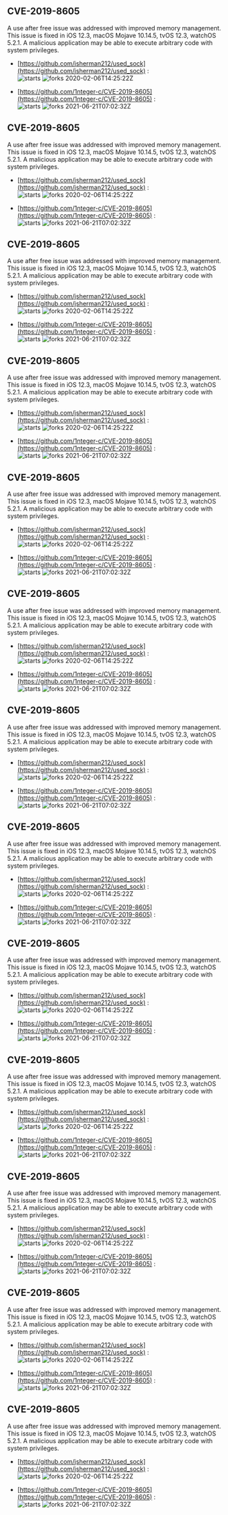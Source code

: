 ## CVE-2019-8605
 A use after free issue was addressed with improved memory management. This issue is fixed in iOS 12.3, macOS Mojave 10.14.5, tvOS 12.3, watchOS 5.2.1. A malicious application may be able to execute arbitrary code with system privileges.

- [https://github.com/jsherman212/used_sock](https://github.com/jsherman212/used_sock) :  
![starts](https://img.shields.io/github/stars/jsherman212/used_sock.svg) 
![forks](https://img.shields.io/github/forks/jsherman212/used_sock.svg) 
2020-02-06T14:25:22Z

- [https://github.com/1nteger-c/CVE-2019-8605](https://github.com/1nteger-c/CVE-2019-8605) :  
![starts](https://img.shields.io/github/stars/1nteger-c/CVE-2019-8605.svg) 
![forks](https://img.shields.io/github/forks/1nteger-c/CVE-2019-8605.svg) 
2021-06-21T07:02:32Z

## CVE-2019-8605
 A use after free issue was addressed with improved memory management. This issue is fixed in iOS 12.3, macOS Mojave 10.14.5, tvOS 12.3, watchOS 5.2.1. A malicious application may be able to execute arbitrary code with system privileges.

- [https://github.com/jsherman212/used_sock](https://github.com/jsherman212/used_sock) :  
![starts](https://img.shields.io/github/stars/jsherman212/used_sock.svg) 
![forks](https://img.shields.io/github/forks/jsherman212/used_sock.svg) 
2020-02-06T14:25:22Z

- [https://github.com/1nteger-c/CVE-2019-8605](https://github.com/1nteger-c/CVE-2019-8605) :  
![starts](https://img.shields.io/github/stars/1nteger-c/CVE-2019-8605.svg) 
![forks](https://img.shields.io/github/forks/1nteger-c/CVE-2019-8605.svg) 
2021-06-21T07:02:32Z

## CVE-2019-8605
 A use after free issue was addressed with improved memory management. This issue is fixed in iOS 12.3, macOS Mojave 10.14.5, tvOS 12.3, watchOS 5.2.1. A malicious application may be able to execute arbitrary code with system privileges.

- [https://github.com/jsherman212/used_sock](https://github.com/jsherman212/used_sock) :  
![starts](https://img.shields.io/github/stars/jsherman212/used_sock.svg) 
![forks](https://img.shields.io/github/forks/jsherman212/used_sock.svg) 
2020-02-06T14:25:22Z

- [https://github.com/1nteger-c/CVE-2019-8605](https://github.com/1nteger-c/CVE-2019-8605) :  
![starts](https://img.shields.io/github/stars/1nteger-c/CVE-2019-8605.svg) 
![forks](https://img.shields.io/github/forks/1nteger-c/CVE-2019-8605.svg) 
2021-06-21T07:02:32Z

## CVE-2019-8605
 A use after free issue was addressed with improved memory management. This issue is fixed in iOS 12.3, macOS Mojave 10.14.5, tvOS 12.3, watchOS 5.2.1. A malicious application may be able to execute arbitrary code with system privileges.

- [https://github.com/jsherman212/used_sock](https://github.com/jsherman212/used_sock) :  
![starts](https://img.shields.io/github/stars/jsherman212/used_sock.svg) 
![forks](https://img.shields.io/github/forks/jsherman212/used_sock.svg) 
2020-02-06T14:25:22Z

- [https://github.com/1nteger-c/CVE-2019-8605](https://github.com/1nteger-c/CVE-2019-8605) :  
![starts](https://img.shields.io/github/stars/1nteger-c/CVE-2019-8605.svg) 
![forks](https://img.shields.io/github/forks/1nteger-c/CVE-2019-8605.svg) 
2021-06-21T07:02:32Z

## CVE-2019-8605
 A use after free issue was addressed with improved memory management. This issue is fixed in iOS 12.3, macOS Mojave 10.14.5, tvOS 12.3, watchOS 5.2.1. A malicious application may be able to execute arbitrary code with system privileges.

- [https://github.com/jsherman212/used_sock](https://github.com/jsherman212/used_sock) :  
![starts](https://img.shields.io/github/stars/jsherman212/used_sock.svg) 
![forks](https://img.shields.io/github/forks/jsherman212/used_sock.svg) 
2020-02-06T14:25:22Z

- [https://github.com/1nteger-c/CVE-2019-8605](https://github.com/1nteger-c/CVE-2019-8605) :  
![starts](https://img.shields.io/github/stars/1nteger-c/CVE-2019-8605.svg) 
![forks](https://img.shields.io/github/forks/1nteger-c/CVE-2019-8605.svg) 
2021-06-21T07:02:32Z

## CVE-2019-8605
 A use after free issue was addressed with improved memory management. This issue is fixed in iOS 12.3, macOS Mojave 10.14.5, tvOS 12.3, watchOS 5.2.1. A malicious application may be able to execute arbitrary code with system privileges.

- [https://github.com/jsherman212/used_sock](https://github.com/jsherman212/used_sock) :  
![starts](https://img.shields.io/github/stars/jsherman212/used_sock.svg) 
![forks](https://img.shields.io/github/forks/jsherman212/used_sock.svg) 
2020-02-06T14:25:22Z

- [https://github.com/1nteger-c/CVE-2019-8605](https://github.com/1nteger-c/CVE-2019-8605) :  
![starts](https://img.shields.io/github/stars/1nteger-c/CVE-2019-8605.svg) 
![forks](https://img.shields.io/github/forks/1nteger-c/CVE-2019-8605.svg) 
2021-06-21T07:02:32Z

## CVE-2019-8605
 A use after free issue was addressed with improved memory management. This issue is fixed in iOS 12.3, macOS Mojave 10.14.5, tvOS 12.3, watchOS 5.2.1. A malicious application may be able to execute arbitrary code with system privileges.

- [https://github.com/jsherman212/used_sock](https://github.com/jsherman212/used_sock) :  
![starts](https://img.shields.io/github/stars/jsherman212/used_sock.svg) 
![forks](https://img.shields.io/github/forks/jsherman212/used_sock.svg) 
2020-02-06T14:25:22Z

- [https://github.com/1nteger-c/CVE-2019-8605](https://github.com/1nteger-c/CVE-2019-8605) :  
![starts](https://img.shields.io/github/stars/1nteger-c/CVE-2019-8605.svg) 
![forks](https://img.shields.io/github/forks/1nteger-c/CVE-2019-8605.svg) 
2021-06-21T07:02:32Z

## CVE-2019-8605
 A use after free issue was addressed with improved memory management. This issue is fixed in iOS 12.3, macOS Mojave 10.14.5, tvOS 12.3, watchOS 5.2.1. A malicious application may be able to execute arbitrary code with system privileges.

- [https://github.com/jsherman212/used_sock](https://github.com/jsherman212/used_sock) :  
![starts](https://img.shields.io/github/stars/jsherman212/used_sock.svg) 
![forks](https://img.shields.io/github/forks/jsherman212/used_sock.svg) 
2020-02-06T14:25:22Z

- [https://github.com/1nteger-c/CVE-2019-8605](https://github.com/1nteger-c/CVE-2019-8605) :  
![starts](https://img.shields.io/github/stars/1nteger-c/CVE-2019-8605.svg) 
![forks](https://img.shields.io/github/forks/1nteger-c/CVE-2019-8605.svg) 
2021-06-21T07:02:32Z

## CVE-2019-8605
 A use after free issue was addressed with improved memory management. This issue is fixed in iOS 12.3, macOS Mojave 10.14.5, tvOS 12.3, watchOS 5.2.1. A malicious application may be able to execute arbitrary code with system privileges.

- [https://github.com/jsherman212/used_sock](https://github.com/jsherman212/used_sock) :  
![starts](https://img.shields.io/github/stars/jsherman212/used_sock.svg) 
![forks](https://img.shields.io/github/forks/jsherman212/used_sock.svg) 
2020-02-06T14:25:22Z

- [https://github.com/1nteger-c/CVE-2019-8605](https://github.com/1nteger-c/CVE-2019-8605) :  
![starts](https://img.shields.io/github/stars/1nteger-c/CVE-2019-8605.svg) 
![forks](https://img.shields.io/github/forks/1nteger-c/CVE-2019-8605.svg) 
2021-06-21T07:02:32Z

## CVE-2019-8605
 A use after free issue was addressed with improved memory management. This issue is fixed in iOS 12.3, macOS Mojave 10.14.5, tvOS 12.3, watchOS 5.2.1. A malicious application may be able to execute arbitrary code with system privileges.

- [https://github.com/jsherman212/used_sock](https://github.com/jsherman212/used_sock) :  
![starts](https://img.shields.io/github/stars/jsherman212/used_sock.svg) 
![forks](https://img.shields.io/github/forks/jsherman212/used_sock.svg) 
2020-02-06T14:25:22Z

- [https://github.com/1nteger-c/CVE-2019-8605](https://github.com/1nteger-c/CVE-2019-8605) :  
![starts](https://img.shields.io/github/stars/1nteger-c/CVE-2019-8605.svg) 
![forks](https://img.shields.io/github/forks/1nteger-c/CVE-2019-8605.svg) 
2021-06-21T07:02:32Z

## CVE-2019-8605
 A use after free issue was addressed with improved memory management. This issue is fixed in iOS 12.3, macOS Mojave 10.14.5, tvOS 12.3, watchOS 5.2.1. A malicious application may be able to execute arbitrary code with system privileges.

- [https://github.com/jsherman212/used_sock](https://github.com/jsherman212/used_sock) :  
![starts](https://img.shields.io/github/stars/jsherman212/used_sock.svg) 
![forks](https://img.shields.io/github/forks/jsherman212/used_sock.svg) 
2020-02-06T14:25:22Z

- [https://github.com/1nteger-c/CVE-2019-8605](https://github.com/1nteger-c/CVE-2019-8605) :  
![starts](https://img.shields.io/github/stars/1nteger-c/CVE-2019-8605.svg) 
![forks](https://img.shields.io/github/forks/1nteger-c/CVE-2019-8605.svg) 
2021-06-21T07:02:32Z

## CVE-2019-8605
 A use after free issue was addressed with improved memory management. This issue is fixed in iOS 12.3, macOS Mojave 10.14.5, tvOS 12.3, watchOS 5.2.1. A malicious application may be able to execute arbitrary code with system privileges.

- [https://github.com/jsherman212/used_sock](https://github.com/jsherman212/used_sock) :  
![starts](https://img.shields.io/github/stars/jsherman212/used_sock.svg) 
![forks](https://img.shields.io/github/forks/jsherman212/used_sock.svg) 
2020-02-06T14:25:22Z

- [https://github.com/1nteger-c/CVE-2019-8605](https://github.com/1nteger-c/CVE-2019-8605) :  
![starts](https://img.shields.io/github/stars/1nteger-c/CVE-2019-8605.svg) 
![forks](https://img.shields.io/github/forks/1nteger-c/CVE-2019-8605.svg) 
2021-06-21T07:02:32Z

## CVE-2019-8605
 A use after free issue was addressed with improved memory management. This issue is fixed in iOS 12.3, macOS Mojave 10.14.5, tvOS 12.3, watchOS 5.2.1. A malicious application may be able to execute arbitrary code with system privileges.

- [https://github.com/jsherman212/used_sock](https://github.com/jsherman212/used_sock) :  
![starts](https://img.shields.io/github/stars/jsherman212/used_sock.svg) 
![forks](https://img.shields.io/github/forks/jsherman212/used_sock.svg) 
2020-02-06T14:25:22Z

- [https://github.com/1nteger-c/CVE-2019-8605](https://github.com/1nteger-c/CVE-2019-8605) :  
![starts](https://img.shields.io/github/stars/1nteger-c/CVE-2019-8605.svg) 
![forks](https://img.shields.io/github/forks/1nteger-c/CVE-2019-8605.svg) 
2021-06-21T07:02:32Z

